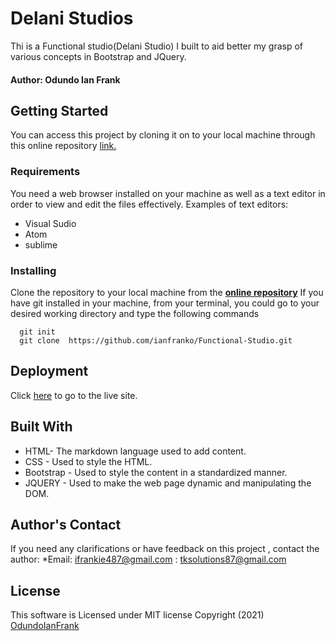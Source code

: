 # Delani Studios

Thi is a Functional studio(Delani Studio) I built to aid better my grasp of various concepts in Bootstrap and JQuery.
#### Author: Odundo Ian Frank

## Getting Started
You can access this project by cloning it on to your local machine through this online repository [link.](https://github.com/ianfranko/Functional-Studio.git)

### Requirements
You need a web browser installed on your machine as well as a text editor in order to view and edit the files effectively.
Examples of text editors:
  * Visual Sudio 
  * Atom
  * sublime

### Installing
Clone the repository to your local machine from the **[online repository]( https://github.com/ianfranko/Functional-Studio.git)**
If you have git installed in your machine, from your terminal, you could  go to your desired  working directory and type the following commands

```
  git init
  git clone  https://github.com/ianfranko/Functional-Studio.git
```
## Deployment

Click [here](https://ianfranko.github.io/Functional-Studio/) to go to the live site.<br>

## Built With
* HTML- The markdown language used to add content.
* CSS - Used to style the HTML.
* Bootstrap - Used to style the content in a standardized manner.
* JQUERY - Used to make the web page dynamic and manipulating the DOM.

## Author's Contact
If you need any clarifications or have feedback on this project , contact the author:
 *Email: ifrankie487@gmail.com
       : tksolutions87@gmail.com

## License
This software is Licensed under MIT license Copyright (2021) [OdundoIanFrank](https://opensource.org/)

